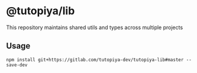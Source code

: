 # @tutopiya/lib

This repository maintains shared utils and types across multiple projects

## Usage

`npm install git+https://gitlab.com/tutopiya-dev/tutopiya-lib#master --save-dev`
